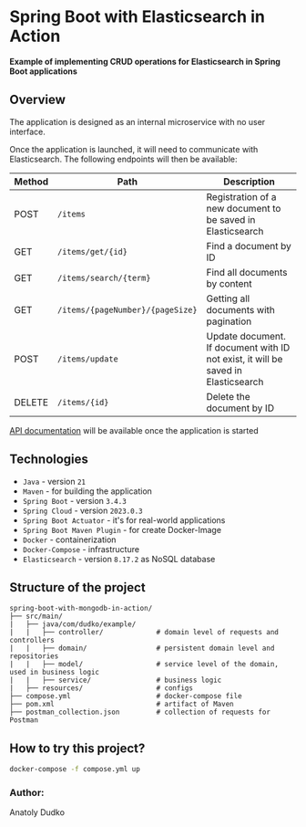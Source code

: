 # Spring Boot with Elasticsearch in Action

**Example of implementing CRUD operations for Elasticsearch in Spring Boot applications**

## Overview

The application is designed as an internal microservice with no user interface.

Once the application is launched, it will need to communicate with Elasticsearch. The following endpoints will then be
available:

| Method | Path                             | Description                                                                       |
|--------|----------------------------------|-----------------------------------------------------------------------------------|
| POST   | `/items`                         | Registration of a new document to be saved in Elasticsearch                       |
| GET    | `/items/get/{id}`                | Find a document by ID                                                             |
| GET    | `/items/search/{term}`           | Find all documents by content                                                     |
| GET    | `/items/{pageNumber}/{pageSize}` | Getting all documents with pagination                                             |
| POST   | `/items/update`                  | Update document. If document with ID not exist, it will be saved in Elasticsearch |
| DELETE | `/items/{id}`                    | Delete the document by ID                                                         |

[API documentation](http://localhost:8080/swagger-ui/index.html#/) will be available once the application is started

## Technologies

- `Java` - version `21`
- `Maven` - for building the application
- `Spring Boot` - version `3.4.3`
- `Spring Cloud` - version `2023.0.3`
- `Spring Boot Actuator` - it's for real-world applications
- `Spring Boot Maven Plugin` - for create Docker-Image
- `Docker` - containerization
- `Docker-Compose` - infrastructure
- `Elasticsearch` - version `8.17.2` as NoSQL database

## Structure of the project

```
spring-boot-with-mongodb-in-action/
├── src/main/
|   ├── java/com/dudko/example/
|   |   ├── controller/             # domain level of requests and controllers
|   |   ├── domain/                 # persistent domain level and repositories
|   |   ├── model/                  # service level of the domain, used in business logic
|   |   ├── service/                # business logic
|   ├── resources/                  # configs
├── compose.yml                     # docker-compose file
├── pom.xml                         # artifact of Maven
├── postman_collection.json         # collection of requests for Postman
```

## How to try this project?

```sh
docker-compose -f compose.yml up
```

### Author:

Anatoly Dudko